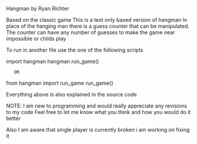 Hangman by Ryan Richter

Based on the classic game
This is a text only based version of hangman
In place of the hanging man there is a guess counter that can be manipulated.
The counter can have any number of guesses to make the game near impossible or childs play

To run in another file use the one of the following scripts

import hangman
hangman.run_game()

       OR

from hangman import run_game
run_game()

Everything above is also explained in the source code

NOTE:
I am new to programming and would really appreciate any revisions to my code
Feel free to let me know what you think and how you would do it better

Also I am aware that single player is currently broken i am working on fixing it

